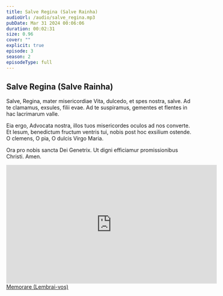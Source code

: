 ```yaml
---
title: Salve Regina (Salve Rainha)
audioUrl: /audio/salve_regina.mp3
pubDate: Mar 31 2024 00:06:06
duration: 00:02:31
size: 0.96
cover: ""
explicit: true
episode: 3
season: 2
episodeType: full
---
```


## Salve Regina (Salve Rainha)

Salve, Regina, mater misericordiae
Vita, dulcedo, et spes nostra, salve.
Ad te clamamus, exsules, filii evae.
Ad te suspiramus, gementes et flentes
in hac lacrimarum valle.

Eia ergo, Advocata nostra,
illos tuos misericordes oculos
ad nos converte.
Et Iesum, benedictum fructum ventris tui,
nobis post hoc exsilium ostende.
O clemens, O pia, O dulcis Virgo Maria.

Ora pro nobis sancta Dei Genetrix.
Ut digni efficiamur promissionibus Christi. Amen.

<div align="center">
<iframe width="560" height="315" src="https://www.youtube.com/embed/3nbYBKcmSwo?si=tbA3tnSrBTuPDTUf" title="YouTube video player" frameborder="0" allow="accelerometer; autoplay; clipboard-write; encrypted-media; gyroscope; picture-in-picture; web-share" referrerpolicy="strict-origin-when-cross-origin" allowfullscreen></iframe>
</div>

<div class="text-center mt-16">
  <a class="btn btn-accent mt-9" href="/episode/post05">Memorare (Lembrai-vos)</a>
</div>
